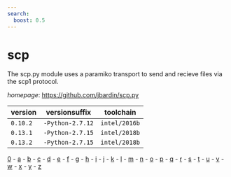 ```yaml
---
search:
  boost: 0.5
---
```

# scp

The scp.py module uses a paramiko transport to send and recieve files via the scp1 protocol.

*homepage*: <https://github.com/jbardin/scp.py>

version | versionsuffix | toolchain
--------|---------------|----------
``0.10.2`` | ``-Python-2.7.12`` | ``intel/2016b``
``0.13.1`` | ``-Python-2.7.15`` | ``intel/2018b``
``0.13.2`` | ``-Python-2.7.15`` | ``intel/2018b``

[0](../0/index.md) - [a](../a/index.md) - [b](../b/index.md) - [c](../c/index.md) - [d](../d/index.md) - [e](../e/index.md) - [f](../f/index.md) - [g](../g/index.md) - [h](../h/index.md) - [i](../i/index.md) - [j](../j/index.md) - [k](../k/index.md) - [l](../l/index.md) - [m](../m/index.md) - [n](../n/index.md) - [o](../o/index.md) - [p](../p/index.md) - [q](../q/index.md) - [r](../r/index.md) - [s](../s/index.md) - [t](../t/index.md) - [u](../u/index.md) - [v](../v/index.md) - [w](../w/index.md) - [x](../x/index.md) - [y](../y/index.md) - [z](../z/index.md)

